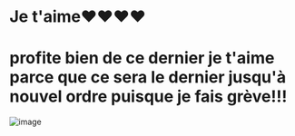 # Je t'aime❤️❤️❤️❤️

# profite bien de ce dernier je t'aime parce que ce sera le dernier jusqu'à nouvel ordre puisque je fais grève!!!

![image](https://github.com/AbdelTheGoat/Notes3/assets/155133525/cbe48fa3-7075-4823-923d-c2a9073565b7)
